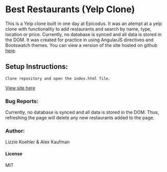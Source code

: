 # Best Restaurants (Yelp Clone)

This is a Yelp clone built in one day at Epicodus.  It was an atempt at a yelp clone with functionality to add restaurants and search by name, type, location or price.  Currently, no database is synced and all data is stored in the DOM. It was created for practice in using AngularJS directives and Bootswatch themes.  You can view a version of the site hosted on github [here](http://alexkaufman06.github.io/best-restaurants/).

## Setup Instructions:
```
Clone repository and open the index.html file.
```

[View site here](http://alexkaufman06.github.io/best-restaurants/)

### Bug Reports:
Currently, no database is synced and all data is stored in the DOM.  Thus, refreshing the page will delete any new restaurants added to the page.
### Author:
Lizzie Koehler & Alex Kaufman
#### License
MIT
